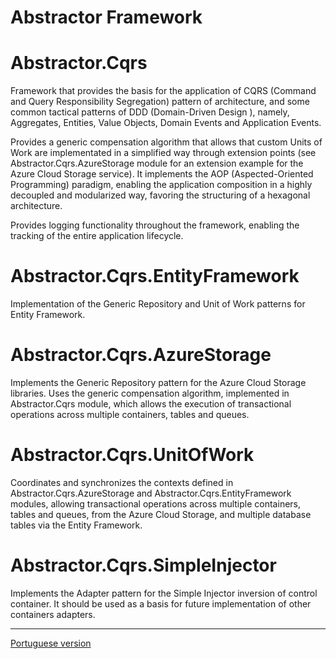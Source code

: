# Abstractor Framework

# Abstractor.Cqrs

Framework that provides the basis for the application of CQRS (Command and Query Responsibility Segregation) pattern of architecture, and some common tactical patterns of DDD (Domain-Driven Design ), namely,  Aggregates, Entities, Value Objects, Domain Events and Application Events.

Provides a generic compensation algorithm that allows that custom Units of Work are implementated in a simplified way through extension points (see Abstractor.Cqrs.AzureStorage module for an extension example for the Azure Cloud Storage service). It implements the AOP (Aspected-Oriented Programming) paradigm, enabling the application composition in a highly decoupled and modularized way, favoring the structuring of a hexagonal architecture.

Provides logging functionality throughout the framework, enabling the tracking of the entire application lifecycle.

# Abstractor.Cqrs.EntityFramework

Implementation of the Generic Repository and Unit of Work patterns for Entity Framework.
		
# Abstractor.Cqrs.AzureStorage

Implements the Generic Repository pattern for the Azure Cloud Storage libraries. Uses the generic compensation algorithm, implemented in Abstractor.Cqrs module, which allows the execution of transactional operations across multiple containers, tables and queues.
		
# Abstractor.Cqrs.UnitOfWork

Coordinates and synchronizes the contexts defined in Abstractor.Cqrs.AzureStorage and Abstractor.Cqrs.EntityFramework modules, allowing transactional operations across multiple containers, tables and queues, from the Azure Cloud Storage, and multiple database tables via the Entity Framework.
	
# Abstractor.Cqrs.SimpleInjector

Implements the Adapter pattern for the Simple Injector inversion of control container. It should be used as a basis for future implementation of other containers adapters.

<hr />

<a href="https://github.com/LeonardoLimaDaSilva/Abstractor/blob/master/README-PT-BR.md">Portuguese version</a>

